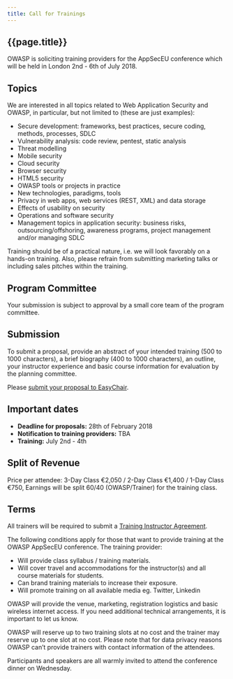 ```yaml
---
title: Call for Trainings
---
```


## {{page.title}}


OWASP is soliciting training providers for the AppSecEU conference which will be held in London 2nd - 6th of July 2018.

## Topics

We are interested in all topics related to Web Application Security and OWASP, in particular, but not limited to (these are just examples):

* Secure development: frameworks, best practices, secure coding, methods, processes, SDLC
* Vulnerability analysis: code review, pentest, static analysis
* Threat modelling
* Mobile security
* Cloud security
* Browser security
* HTML5 security
* OWASP tools or projects in practice
* New technologies, paradigms, tools
* Privacy in web apps, web services (REST, XML) and data storage
* Effects of usability on security
* Operations and software security
* Management topics in application security: business risks, outsourcing/offshoring, awareness programs, project management and/or managing SDLC

Training should be of a practical nature, i.e. we will look favorably on a hands-on training. Also, please refrain from submitting marketing talks or including sales pitches within the training.

## Program Committee

Your submission is subject to approval by a small core team of the program committee.

## Submission

To submit a proposal, provide an abstract of your intended training (500 to 1000 characters), a brief biography (400 to 1000 characters), an outline, your instructor experience and basic course information for evaluation by the planning committee.

Please [submit your proposal to EasyChair](https://easychair.org/conferences/?conf=appseceu2018).

## Important dates

* **Deadline for proposals:** 28th of February 2018
* **Notification to training providers:** TBA
* **Training:** July 2nd - 4th

## Split of Revenue

Price per attendee: 3-Day Class €2,050 / 2-Day Class €1,400 / 1-Day Class €750, Earnings will be split 60/40 (OWASP/Trainer) for the training class.

## Terms

All trainers will be required to submit a [Training Instructor Agreement](https://2018.appsec.eu/docs/Training_Instructor_Agreement.pdf).

The following conditions apply for those that want to provide training at the OWASP AppSecEU conference. The training provider:

* Will provide class syllabus / training materials.
* Will cover travel and accommodations for the instructor(s) and all course materials for students.
* Can brand training materials to increase their exposure.
* Will promote training on all available media eg. Twitter, Linkedin

OWASP will provide the venue, marketing, registration logistics and basic wireless internet access. If you need additional technical arrangements, it is important to let us know.

OWASP will reserve up to two training slots at no cost and the trainer may reserve up to one slot at no cost. Please note that for data privacy reasons OWASP can’t provide trainers with contact information of the attendees.

Participants and speakers are all warmly invited to attend the conference dinner on Wednesday.
